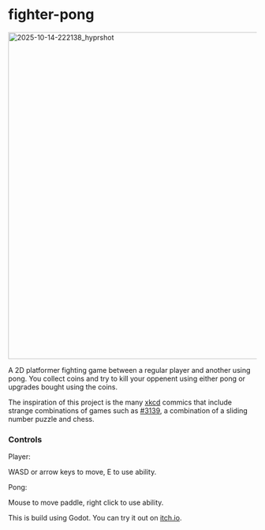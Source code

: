 # fighter-pong

<img width="1165" height="662" alt="2025-10-14-222138_hyprshot" src="https://github.com/user-attachments/assets/b98b8206-f249-4162-a520-660f3b8d9531" />



A 2D platformer fighting game between a regular player and another using pong. You collect coins and try to kill your oppenent using either pong or upgrades bought using the coins.

The inspiration of this project is the many [xkcd](https://xkcd.com/) commics that include strange combinations of games such as [#3139](https://xkcd.com/3139/), a combination of a sliding number puzzle and chess.

### Controls

Player:

WASD or arrow keys to move, E to use ability.


Pong:

Mouse to move paddle, right click to use ability.

This is build using Godot. You can try it out on [itch.io](https://person20020.itch.io/fighter-pong).
